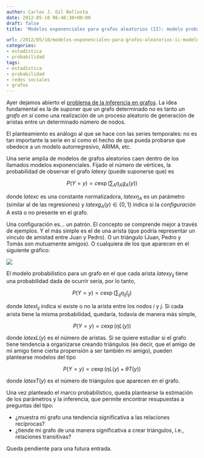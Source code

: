 ```yaml
---
author: Carlos J. Gil Bellosta
date: 2012-05-10 06:46:30+00:00
draft: false
title: 'Modelos exponenciales para grafos aleatorios (II): modelo probabilístico'

url: /2012/05/10/modelos-exponenciales-para-grafos-aleatorios-ii-modelo-probabilistico/
categories:
- estadística
- probabilidad
tags:
- estadística
- probabilidad
- redes sociales
- grafos
---
```


Ayer dejamos abierto el [problema de la inferencia en grafos](http://www.datanalytics.com/2012/05/09/modelos-exponenciales-para-grafos-aleatorios-i-motivacion/). La idea fundamental es la de suponer que un grafo determinado no es tanto _un grafo en sí_ como una realización de un proceso aleatorio de generación de aristas entre un determinado número de nodos.

El planteamiento es análogo al que se hace con las series temporales: no es tan importante la serie en sí como el hecho de que pueda probarse que obedece a un modelo autorregresivo, ARIMA, etc.

Una serie amplia de modelos de grafos aleatorios caen dentro de los llamados modelos exponenciales. Fijado el número de vértices, la probabilidad de observar el grafo $latex y$ (puede suponerse que) es

$$ P(Y = y) = c \exp \left( \sum_A \eta_A g_A(y) \right)$$

donde $latex c$ es una constante normalizadora, $latex \eta_A$ es un parámetro (similar al de las regresiones) y $latex g_A(y) \in \{0,1\}$ indica si la _configuración_ A está o no presente en el grafo.

Una configuración es... un patrón. El concepto se comprende mejor a través de ejemplos. Y el más simple es el de una arista (que podría representar un vínculo de amistad entre Juan y Pedro). O un triángulo (Juan, Pedro y Tomás son mutuamente amigos). O cualquiera de los que aparecen en el siguiente gráfico:

[![](/wp-uploads/2012/05/configuraciones_grafos.png)
](/wp-uploads/2012/05/configuraciones_grafos.png)

El modelo probabilístico para un grafo en el que cada arista $latex y_{ij}$ tiene una probabilidad dada de ocurrir sería, por lo tanto,

$$ P(Y = y) = c \exp \left( \sum_{ij} \eta_{ij} I_{ij} \right)$$

donde $latex I_{ij}$ indica si existe o no la arista entre los nodos _i_ y _j_. Si cada arista tiene la misma probabilidad, quedaría, todavía de manera más simple,

$$ P(Y = y) = c \exp \left( \eta L(y) \right)$$

donde $latex L(y)$ es el número de aristas. Si se quiere estudiar si el grafo tiene tendencia a organizarse creando triángulos (es decir, que el amigo de mi amigo tiene cierta propensión a ser también mi amigo), pueden plantearse modelos del tipo

$$ P(Y = y) = c \exp \left( \eta L(y) + \theta T(y) \right)$$

donde $latex T(y)$ es el número de triángulos que aparecen en el grafo.

Una vez planteado el marco probabilístico, queda plantearse la estimación de los parámetros y la inferencia, que permite encontrar resupuestas a preguntas del tipo:

* ¿muestra mi grafo una tendencia significativa a las relaciones recíprocas?
* ¿tiende mi grafo de una manera significativa a crear triángulos, i.e., relaciones transitivas?

Queda pendiente para una futura entrada.
